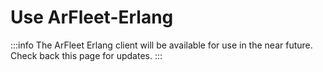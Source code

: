 # Use ArFleet-Erlang

:::info
The ArFleet Erlang client will be available for use in the near future. Check back this page for updates.
:::